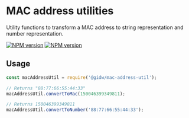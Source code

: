 # MAC address utilities

Utility functions to transform a MAC address to string representation and number representation.

[![NPM version](https://img.shields.io/npm/v/@gidw/mac-address-util.svg)](https://www.npmjs.com/package/@gidw/mac-address-util)
[![NPM version](https://img.shields.io/github/license/GiDW/mac-address-util.svg)](https://github.com/GiDW/mac-address-util/blob/master/LICENSE)

## Usage

```js
const macAddressUtil = require('@gidw/mac-address-util');

// Returns "88:77:66:55:44:33"
macAddressUtil.convertToMac(150046399349811);

// Returns 150046399349811
macAddressUtil.convertToNumber('88:77:66:55:44:33');
```
